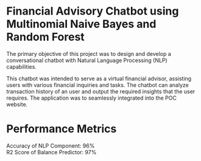 # Financial Advisory Chatbot using Multinomial Naive Bayes and Random Forest

The primary objective of this project was to design and develop a conversational chatbot with Natural Language Processing (NLP) capabilities. 

This chatbot was intended to serve as a virtual financial advisor, assisting users with various financial inquiries and tasks. The chatbot can analyze transaction history of an user and output the required insights that the user requires. The application was to seamlessly integrated into the POC website.



# Performance Metrics

Accuracy of NLP Component: 96%
<br>
R2 Score of Balance Predictor: 97%